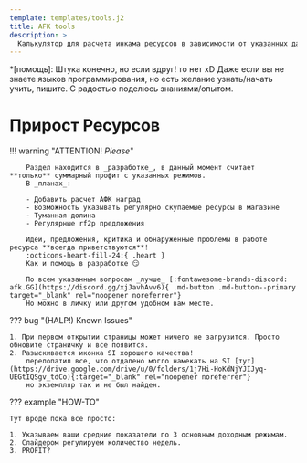 ```yaml
---
template: templates/tools.j2
title: AFK tools
description: >
  Калькулятор для расчета инкама ресурсов в зависимости от указанных данных. Если на страничке ничего не отображается F5 или Ctrl + R
---
```


*[помощь]: Штука конечно, но если вдруг! то нет xD Даже если вы не знаете языков программирования, но есть желание узнать/начать учить, пишите. С радостью поделюсь знаниями/опытом.

# Прирост Ресурсов

!!! warning "ATTENTION! _Please_"

        Раздел находится в _разработке_, в данный момент считает **только** суммарный профит с указанных режимов.  
        В _планах_:

        - Добавить расчет АФК наград
        - Возможность указывать регулярно скупаемые ресурсы в магазине
        - Туманная долина
        - Регулярные rf2p предложения

        Идеи, предложения, критика и обнаруженные проблемы в работе ресурса **всегда приветствуются**!
        :octicons-heart-fill-24:{ .heart }  
        Как и помощь в разработке 😏
        
        По всем указанным вопросам _лучше_ [:fontawesome-brands-discord: afk.GG](https://discord.gg/xjJavhAvv6){ .md-button .md-button--primary target="_blank" rel="noopener noreferrer"}  
        Но можно в личку или другом удобном вам месте.  

<!--         ![p](/afk.GG/assets/gif/point.gif){ width=22 }   -->
??? bug "(HALP!) Known Issues"

    1. При первом открытии страницы может ничего не загрузится. Просто обновите страничку и все появится.
    2. Разыскивается иконка SI хорошего качества!  
        перелопатил все, что отдалено могло намекать на SI [тут](https://drive.google.com/drive/u/0/folders/1j7Hi-HoKdNjYJIJyq-UEGtIQSgv_tdCo){:target="_blank" rel="noopener noreferrer"}  
        но экземпляр так и не был найден.  

??? example "HOW-TO"

    Тут вроде пока все просто:

    1. Указываем ваши средние показатели по 3 основным доходным режимам.
    2. Слайдером регулируем количество недель.
    3. PROFIT?

<script type="text/javascript" src="/afk.GG/javascripts/main.js">
        document$.subscribe(() => {
        console.log(user)
    })
</script>
